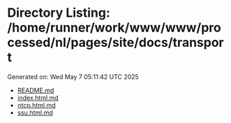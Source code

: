# Directory Listing: /home/runner/work/www/www/processed/nl/pages/site/docs/transport
Generated on: Wed May  7 05:11:42 UTC 2025

- [README.md](README.md)
- [index.html.md](index.html.md)
- [ntcp.html.md](ntcp.html.md)
- [ssu.html.md](ssu.html.md)
